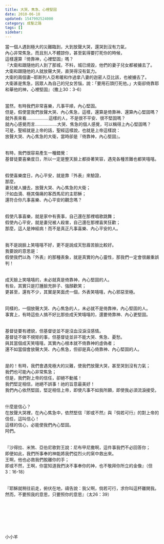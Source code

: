 ```yaml
---
title: 大哭、焦急、心裡堅固
date: 2010-06-18
updated: 1547992524000
category: 成聖之路
tags: []
sidebar: 
---
```


<p>當一個人遇到極大的災難臨到，大到放聲大哭，還哭到沒有力氣，<br/>內心非常焦急，而且別人不體諒你，甚至氣得要打死你的時候，<br/>這樣還算『倚靠神，心裡堅固』嗎？<br/><!--more-->『大衛和跟隨他的人到了那城，不料，城已燒毀，他們的妻子兒女都被擄去了。<br/>大衛和跟隨他的人就放聲大哭，直哭得沒有氣力。<br/>大衛的兩個妻─耶斯列人亞希暖和作過拿八妻的迦密人亞比該，也被擄去了。<br/>大衛甚是焦急，因眾人為自己的兒女苦惱，說：「要用石頭打死他。」大衛卻倚靠耶和華他的神，心裡堅固』（撒上30：3-6）<br/><br/><br/>當然，有時我們非常喜樂，凡事平順，內心堅固。<br/>但是，假使當我們放聲大哭、內心焦急，這樣，還算是倚靠神、還算內心堅固嗎？<br/>就外表來看………………這樣的人，不是很不平安、很不堅固嗎？<br/>就內心感覺而言………………大哭、焦急的個人感覺，可以稱得上內心堅固嗎？<br/>可是，聖經就是上帝的話，聖經這樣說，也就是上帝這樣說：<br/>放聲大哭、內心焦急的大衛，當時卻是『倚靠神，內心堅固』。<br/><br/><br/>有時，我們很容易產生一種錯覺：<br/>基督徒要喜樂度日，所以一定是整天臉上都掛著笑容，遇見各種苦難也都笑嘻嘻。<br/><br/><br/>假使喜樂度日，內心平安，就是靠『外表』來驗證，<br/>那麼，<br/>妻兒被人擄去，放聲大哭、內心焦急的大衛；<br/>汗如血滴、極其傷痛的客西馬尼的主耶穌；<br/>還符合你凡事喜樂、內心平安的觀念嗎？<br/><br/><br/>假使凡事喜樂，就是家中有喪事，自己還在那裡唱歌跳舞；<br/>假使內心平安，就是妻兒被人殺害，自己還在那裡喜笑狂歡；<br/>那麼，這人是神經病！而不是真正凡事喜樂、內心平安的人。<br/><br/><br/>我不是說臉上笑嘻嘻不好，更不是說成天愁眉苦臉比較好。<br/>我要說的意思是：<br/>假使我們以為『外表』的那種表象，就是真實的內心靈性，那我們一定會很嚴重誤判！<br/><br/><br/>成天臉上笑嘻嘻的，未必就真是倚靠神，內心堅固的人。<br/>有些，其實只是打腫臉充胖子、強顏歡笑；<br/>更甚至，還有不少，其實是笑面虎一個，外表笑嘻嘻，內心邪惡至極。<br/><br/><br/>同樣的，一個放聲大哭、內心焦急的人，未必就不是倚靠神，內心堅固的人。<br/>事實上，有時這些人搞不好比那些成天笑嘻嘻的，還要倚靠神、內心更堅固。<br/><br/><br/>基督徒要有禮貌，但基督徒並不是沒血沒淚沒感情。<br/>基督徒不做不規矩的事，但基督徒並非不能大哭、焦急、憂愁。<br/>與其當個成天笑嘻嘻，其實內心根本就不倚靠神的虛偽者；<br/>還不如當個會放聲大哭、內心焦急，但卻是真心倚靠神、內心堅固的人。<br/><br/><br/>是的！有時，我們會遇見極大的災難，使我們放聲大哭，甚至哭到沒有力氣；<br/>我們也可能內心非常焦急；<br/>但是，我們對上帝的信任，卻絕不動搖！<br/>我們堅定相信，祂絕不誤事！祂的旨意最美好！<br/>我們內心依然堅固，堅定相信上帝，即使凡事不如我所願，即使我必須流淚接受。<br/><br/><br/>什麼是信心？<br/>在放聲大哭裡，在內心焦急中，依然堅信『即或不然』與『倘若可行』的對上帝的信任，這叫信心！<br/>這樣的信心，必能使我們內心堅固。<br/>阿們。<br/><br/><br/>『沙得拉、米煞、亞伯尼歌對王說：尼布甲尼撒啊，這件事我們不必回答你；<br/>即便如此，我們所事奉的神能將我們從烈火的窯中救出來。<br/>王啊，他也必救我們脫離你的手；<br/>即或不然，王啊，你當知道我們決不事奉你的神，也不敬拜你所立的金像』（但3：16-18）<br/><br/><br/>『耶穌就稍往前走，俯伏在地，禱告說：我父啊，倘若可行，求你叫這杯離開我。然而，不要照我的意思，只要照你的意思』（太26：39）<br/><br/><br/><br/><br/><br/><br/><br/>小小羊
</p>